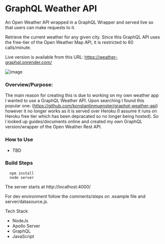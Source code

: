 # GraphQL Weather API

An Open Weather API wrapped in a GraphQL Wrapper and served live so that users can make requests to it.

Retrieve the current weather for any given city. Since this GraphQL API uses the free-tier of the Open Weather Map API, it is restricted to 60 calls/minute.

Live version is available from this URL: https://weather-graphql.onrender.com/

![image](https://github.com/StanleyY7/graphqlweather/assets/119549394/4def042d-9552-4d13-b4f4-9fdae2a382dc)

### Overview/Purpose:

The main reason for creating this is due to working on my own weather app I wanted to use a GraphQL Weather API. Upon searching I found this popular one: (https://github.com/konstantinmuenster/graphql-weather-api) however it no longer works as it is served over Heroku (I assume it runs on Heroku free tier which has been depracated so no longer being hosted). So I looked up guides/documents online and created my own GraphQL version/wrapper of the Open Weather Rest API.

### How to Use

- TBD

### Build Steps

      npm install
      node server
      
The server starts at http://localhost:4000/

For dev environment follow the comments/steps on .example file and server/datasource.js.

Tech Stack
- NodeJs
- Apollo Server
- GraphQL
- JavaScript

